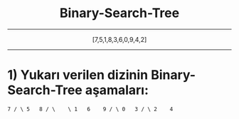 <h1 style="text-align: center;">  Binary-Search-Tree </h1>

***

<p style="text-align: center;">[7,5,1,8,3,6,0,9,4,2]</p>

***

# 1) Yukarı verilen dizinin Binary-Search-Tree aşamaları:

`
               7
              / \
             5   8
            / \    \
           1   6    9
          / \
         0   3
             / \
            2    4
`